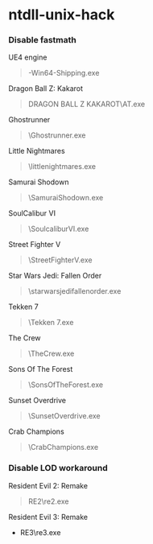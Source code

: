# ntdll-unix-hack


### Disable fastmath
UE4 engine
> -Win64-Shipping.exe

Dragon Ball Z: Kakarot
> DRAGON BALL Z KAKAROT\\AT.exe

Ghostrunner
> \\Ghostrunner.exe

Little Nightmares
> \\littlenightmares.exe

Samurai Shodown
> \\SamuraiShodown.exe

SoulCalibur VI
> \\SoulcaliburVI.exe

Street Fighter V
> \\StreetFighterV.exe

Star Wars Jedi: Fallen Order
> \\starwarsjedifallenorder.exe

Tekken 7
> \\Tekken 7.exe

The Crew
> \\TheCrew.exe

Sons Of The Forest
> \\SonsOfTheForest.exe

Sunset Overdrive
> \\SunsetOverdrive.exe

Crab Champions
> \\CrabChampions.exe

### Disable LOD workaround
Resident Evil 2: Remake
> RE2\\re2.exe

Resident Evil 3: Remake
- RE3\\re3.exe
